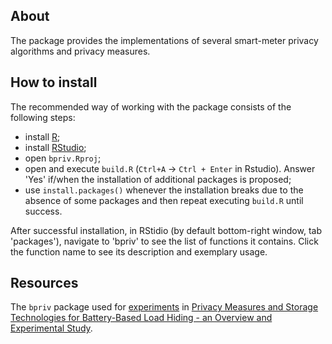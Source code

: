 ## About
The package provides the implementations of several smart-meter privacy algorithms and privacy measures.

## How to install

The recommended way of working with the package consists of the following steps:
- install [R](https://www.r-project.org/);
- install [RStudio](https://posit.co/);
- open `bpriv.Rproj`;
- open and execute `build.R` (`Ctrl+A` -> `Ctrl + Enter` in Rstudio). Answer 'Yes' if/when the installation of additional packages is proposed;
- use `install.packages()` whenever the installation breaks due to the absence of some packages and then repeat executing `build.R` until success.

After successful installation, in RStidio (by default bottom-right window, tab 'packages'), navigate to 'bpriv' to see the list of functions it contains. Click the function name to see its description and exemplary usage.

## Resources

The `bpriv` package used for [experiments](https://github.com/Arzik1987/SaP) in [Privacy Measures and Storage Technologies for Battery-Based Load Hiding - an Overview and Experimental Study](https://github.com/Arzik1987/SaP).



